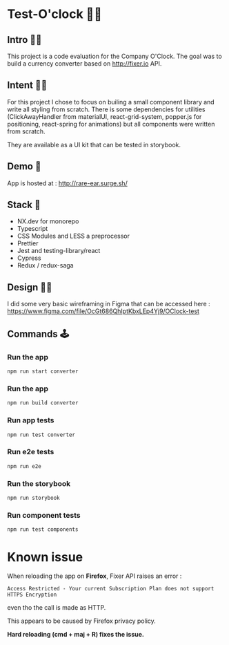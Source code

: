 # Test-O'clock 👨‍🎓

## Intro 🙋‍♂️

This project is a code evaluation for the Company O'Clock.
The goal was to build a currency converter based on http://fixer.io API.

## Intent 👨‍🔧

For this project I chose to focus on builing a small component library and write all styling from scratch.
There is some dependencies for utilities (ClickAwayHandler from materialUI, react-grid-system, popper.js for positioning, react-spring for animations) but all components were written from scratch.

They are available as a UI kit that can be tested in storybook.

## Demo 🚀

App is hosted at : http://rare-ear.surge.sh/

## Stack 🧰

- NX.dev for monorepo
- Typescript
- CSS Modules and LESS a preprocessor
- Prettier
- Jest and testing-library/react
- Cypress
- Redux / redux-saga

## Design 👨‍🎨

I did some very basic wireframing in Figma that can be accessed here : https://www.figma.com/file/OcGt686QhIptKbxLEp4Yj9/OClock-test

## Commands 🕹

### Run the app

`npm run start converter`

### Run the app

`npm run build converter`

### Run app tests

`npm run test converter`

### Run e2e tests

`npm run e2e`

### Run the storybook

`npm run storybook`

### Run component tests

`npm run test components`

# Known issue

When reloading the app on **Firefox**, Fixer API raises an error :

```
Access Restricted - Your current Subscription Plan does not support HTTPS Encryption
```

even tho the call is made as HTTP.

This appears to be caused by Firefox privacy policy.

**Hard reloading (cmd + maj + R) fixes the issue.**
